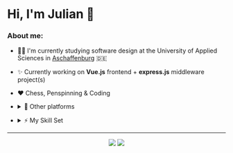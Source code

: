 # **Hi, I'm Julian** 👋

### About me:

- 👨‍🎓 I'm currently studying software design at the University of Applied Sciences in <a href="https://www.th-ab.de/en/" >Aschaffenburg</a> :de:

- ✨ Currently working on **Vue.js** frontend + **express.js** middleware project(s)

- ❤️ Chess, Penspinning & Coding

- <details>
  <summary>🔗 Other platforms</summary>
  <p align="center">
  <a href="https://discord.com/users/219847894000205834">
    <img height="30px" src="assets\discord.svg"/>
  </a>
  <a href="https://open.spotify.com/user/ryuakaa?si=355224aead11466a">
    <img height="30" src="assets\spotify.svg"/>
  </a>
  <a href="https://www.chess.com/member/ryuachess">
    <img height="30" src="assets\chesscom.svg" />
  </a>
</p>
</details>

- <details>
  <summary>⚡ My Skill Set</summary>
  <br>
  <p align="center">
    <img src="https://img.shields.io/badge/Vue.js-35495E?style=for-the-badge&logo=vue.js&logoColor=4FC08D" />
    <img src="https://img.shields.io/badge/Node.js-43853D?style=for-the-badge&logo=node.js&logoColor=white" />
    <img src="https://img.shields.io/badge/Express.js-404D59?style=for-the-badge" />
    <img src="https://img.shields.io/badge/JavaScript-323330?style=for-the-badge&logo=javascript&logoColor=F7DF1E" />
    <img src="https://img.shields.io/badge/jQuery-0769AD?style=for-the-badge&logo=jquery&logoColor=white" />
    <img src="https://img.shields.io/badge/HTML-239120?style=for-the-badge&logo=html5&logoColor=white" />
    <img src="https://img.shields.io/badge/CSS-239120?&style=for-the-badge&logo=css3&logoColor=white" />
    <br>
    <img src="https://img.shields.io/badge/Python-3776AB?style=for-the-badge&logo=python&logoColor=white" />
    <img src="https://img.shields.io/badge/C%2B%2B-00599C?style=for-the-badge&logo=c%2B%2B&logoColor=white" />
    <img src="https://img.shields.io/badge/C%23-239120?style=for-the-badge&logo=c-sharp&logoColor=white" />
    <img src="https://img.shields.io/badge/Java-ED8B00?style=for-the-badge&logo=java&logoColor=white" />
    <br>
    <img src="https://img.shields.io/badge/MySQL-00000F?style=for-the-badge&logo=mysql&logoColor=white" />
    <img src="https://img.shields.io/badge/Markdown-000000?style=for-the-badge&logo=markdown&logoColor=white" />

    <p align="center">and growing...</p>
  </p>
</details>

---

<p align="center">
  <img src="https://github-readme-stats.vercel.app/api/top-langs/?username=thieleju&theme=blue-green&hide=jupyter%20notebook&layout=compact"  />
  <img width="420" src="https://github-readme-stats.vercel.app/api?username=thieleju&theme=blue-green&show_icons=true"/>
</p>
